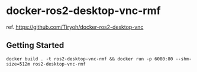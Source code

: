 # docker-ros2-desktop-vnc-rmf

ref. https://github.com/Tiryoh/docker-ros2-desktop-vnc

## Getting Started

```shell
docker build . -t ros2-desktop-vnc-rmf && docker run -p 6080:80 --shm-size=512m ros2-desktop-vnc-rmf
```
